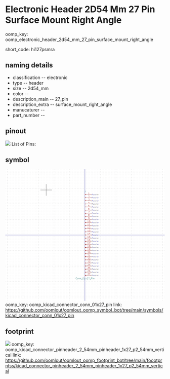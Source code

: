 # Electronic Header 2D54 Mm 27 Pin Surface Mount Right Angle
oomp_key: oomp_electronic_header_2d54_mm_27_pin_surface_mount_right_angle  

short_code: hi127psmra
## naming details
* classification -- electronic
* type -- header
* size -- 2d54_mm
* color -- 
* description_main -- 27_pin
* description_extra -- surface_mount_right_angle
* manucaturer -- 
* part_number -- 
## pinout
![](working_pinout_600.png)
List of Pins:

## symbol

![](symbol/0/working/working_600.png)
oomp_key: oomp_kicad_connector_conn_01x27_pin
link: https://github.com/oomlout/oomlout_oomp_symbol_bot/tree/main/symbols/kicad_connector_conn_01x27_pin


## footprint

![](footprint/0/working/working_600.png)
oomp_key: oomp_kicad_connector_pinheader_2_54mm_pinheader_1x27_p2_54mm_vertical
link: https://github.com/oomlout/oomlout_oomp_footprint_bot/tree/main/foootprntss/kicad_connector_pinheader_2_54mm_pinheader_1x27_p2_54mm_vertical
